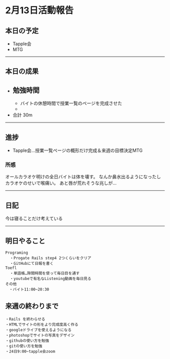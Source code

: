 # 2月13日活動報告
## 本日の予定

- Tapple会
 -  MTG
___


## 本日の成果

- 勉強時間
  - 
  - バイトの休憩時間で授業一覧のページを完成させた
  - 
- 合計 30m

___

## 進捗
- Tapple会…授業一覧ページの概形だけ完成＆来週の目標決定MTG

### 所感
オールカラオケ明けの全日バイトは体を壊す。
なんか鼻水出るようになったしカラオケのせいで喉痛い。
あと唇が荒れそうな兆しが…
  
____
  
## 日記
今は寝ることだけ考えている
___

## 明日やること
```
Programing
  ・Progate Rails step4 2つくらいをクリア
  ・GitHubにて日報を書く
Toefl
  ・単語帳…隙間時間を使って毎日目を通す
  ・youtubeで有名なListening動画を毎日見る
その他
　・バイト11:00~20:30
```

## 来週の終わりまで
```
・Rails を終わらせる
・HTMLでサイトの形をより完成度高く作る
・googleドライブを使えるようになる
・photoshopでサイトの写真をデザイン
・githubの使い方を勉強
・gitの使い方を勉強
・24日9:00~tapple会zoom
```